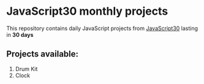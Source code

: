 # JavaScript30 monthly projects

This repository contains daily JavaScript projects from [JavaScript30](https://javascript30.com/ "JavaScript30 website") lasting in __30 days__

## Projects available:
1. Drum Kit
2. Clock